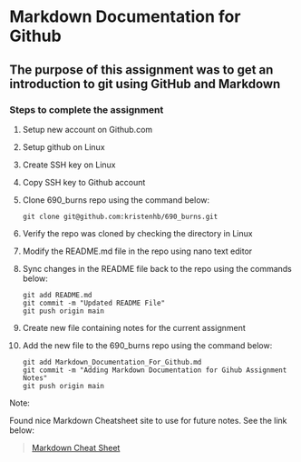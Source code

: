 # Markdown Documentation for Github

## The purpose of this assignment was to get an introduction to git using GitHub and Markdown

### Steps to complete the assignment

1. Setup new account on Github.com
2. Setup github on Linux
3. Create SSH key on Linux
4. Copy SSH key to Github account
5. Clone 690_burns repo using the command below:

	```
	git clone git@github.com:kristenhb/690_burns.git
	```
6. Verify the repo was cloned by checking the directory in Linux
7. Modify the README.md file in the repo using nano text editor
8. Sync changes in the README file back to the repo using the commands below:

	```
	git add README.md
	git commit -m "Updated README File"
	git push origin main
	```
9. Create new file containing notes for the current assignment
10. Add the new file to the 690_burns repo using the command below:

	```
	git add Markdown_Documentation_For_Github.md
	git commit -m "Adding Markdown Documentation for Gihub Assignment Notes"
	git push origin main
	```

Note:

Found nice Markdown Cheatsheet site to use for future notes. See the link below:

> [Markdown Cheat Sheet](https://www.markdownguide.org/cheat-sheet) 
